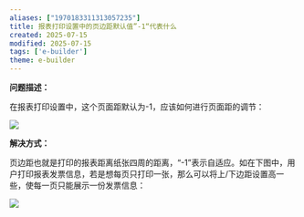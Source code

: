 ```yaml
---
aliases: ["1970183311313057235"]
title: 报表打印设置中的页边距默认值”-1“代表什么
created: 2025-07-15
modified: 2025-07-15
tags: ['e-builder']
theme: e-builder
---
```


**问题描述：**

在报表打印设置中，这个页面距默认为-1，应该如何进行页面距的调节：

![](23946fe34f3291db621de9fda012c647.jpg)

**解决方式：**

页边距也就是打印的报表距离纸张四周的距离，“-1”表示自适应。如在下图中，用户打印报表发票信息，若是想每页只打印一张，那么可以将上/下边距设置高一些，使每一页只能展示一份发票信息：

![](80a6c4bb9d84c1399a6f0f1d62b9266b.jpg)